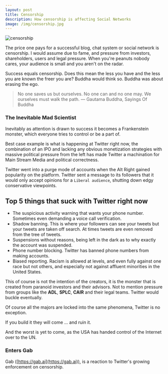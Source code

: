 ```yaml
---
layout: post
title: Censorship
description: How censorship is affecting Social Networks
image: /img/censorship.jpg
---
```


![censorship]({{site.url}}/img/censorship.jpg)

The price one pays for a successful blog, chat system or social network is censorship. I would assume due to fame, and pressure from investors, shareholders, users and legal pressure. When you're peanuts nobody cares, your audience is small and you aren't on the radar.

Success equals censorship. Does this mean the less you have and the less you are known the freer you are? Buddha would think so. Buddha was about erasing the ego.

> No one saves us but ourselves. No one can and no one may. We ourselves must walk the path.
― Gautama Buddha, Sayings Of Buddha

### The Inevitable Mad Scientist

Inevitably as attention is drawn to success it becomes a Frankenstein monster, which everyone tries to control or be a part of.

Best case example is what is happening at Twitter right now, the combination of an IPO and lacking any obvious monetization strategies with massive political pressure from the left has made Twitter a machination for Main Stream Media and political correctness.

Twitter went into a purge mode of accounts when the Alt Right gained popularity on the platform. Twitter sent a message to its followers that it would only accept opinions for a `Liberal audience`, shutting down edgy conservative viewpoints.

## Top 5 things that suck with Twitter right now

* The suspicious activity warning that wants your phone number. Sometimes even demanding a voice call verification.
* Shadow banning. This is where your followers can see your tweets but your tweets are taken off search. At times tweets are even removed from the tree of tweets.
* Suspensions without reasons, being left in the dark as to why exactly the account was suspended.
* Phone number blocking. Twitter has banned phone numbers from making accounts.
* Biased reporting. Racism is allowed at levels, and even fully against one race but not others, and especially not against affluent minorities in the United States.

This of course is not the intention of the creators, it is the monster that is created from paranoid investors and their advisors. Not to mention pressure from groups like the **ADL**, **SPLC**, **CAIR** and their legal teams. Twitter would buckle eventually.

Of course all the majors are locked into the same phenomena, Twitter is no exception.

<div class="message">If you build it they will come ... and ruin it.
</div>

And the worst is yet to come, as the USA has handed control of the Internet over to the UN.

### Enters Gab

Gab ([https://gab.ai](https://gab.ai)), is a reaction to Twitter's growing enforcement on censorship.
